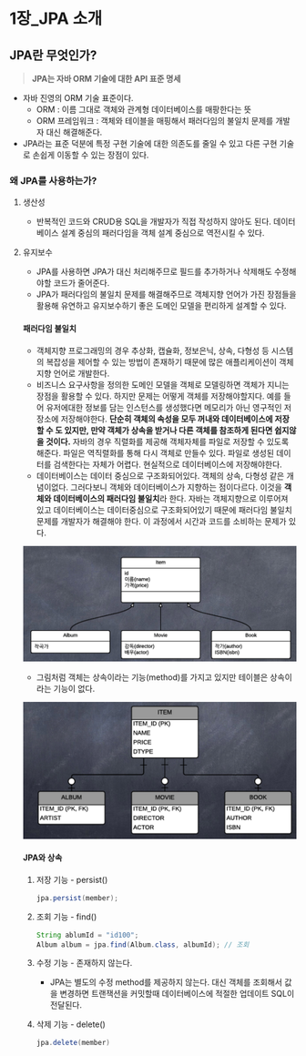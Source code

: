 # 1장_JPA 소개

## JPA란 무엇인가?
> **JPA는 자바 ORM 기술에 대한 API 표준 명세**

- 자바 진영의 ORM 기술 표준이다.
  - ORM : 이름 그대로 객체와 관계형 데이터베이스를 매팡한다는 뜻
  - ORM 프레임워크 : 객체와 테이블을 매핑해서 패러다임의 불일치 문제를 개발자 대신 해결해준다.
- JPA라는 표준 덕분에 특정 구현 기술에 대한 의존도를 줄일 수 있고 다른 구현 기술로 손쉽게 이동할 수 있는 장점이 있다.

### 왜 JPA를 사용하는가?
1. 생산성
    - 반복적인 코드와 CRUD용 SQL을 개발자가 직접 작성하지 않아도 된다. 데이터베이스 설계 중심의 패러다임을 객체 설계 중심으로 역전시킬 수 있다.
2. 유지보수
    - JPA를 사용하면 JPA가 대신 처리해주므로 필드를 추가하거나 삭제해도 수정해야할 코드가 줄어준다.
    - JPA가 패러다임의 불일치 문제를 해결해주므로 객체지향 언어가 가진 장점들을 활용해 유연하고 유지보수하기 좋은 도메인 모델을 편리하게 설계할 수 있다.
    #### 패러다임 불일치
    - 객체지향 프로그래밍의 경우 추상화, 캡슐화, 정보은닉, 상속, 다형성 등 시스템의 복잡성을 제어할 수 있는 방법이 존재하기 때문에 많은 애플리케이션이 객체지향 언어로 개발한다.
    - 비즈니스 요구사항을 정의한 도메인 모델을 객체로 모델링하면 객체가 지니는 장점을 활용할 수 있다. 하지만 문제는 어떻게 객체를 저장해야할지다. 예를 들어 유저에대한 정보를 담는 인스턴스를 생성했다면 메모리가 아닌 영구적인 저장소에 저장해야한다. **단순히 객체의 속성을 모두 꺼내와 데이터베이스에 저장할 수 도 있지만, 만약 객체가 상속을 받거나 다른 객체를 참조하게 된다면 쉽지않을 것이다.** 자바의 경우 직렬화를 제공해 객체자체를 파일로 저장할 수 있도록 해준다. 파일은 역직렬화를 통해 다시 객체로 만들수 있다. 파일로 생성된 데이터를 검색한다는 자체가 어렵다. 현실적으로 데이터베이스에 저장해야한다.
    - 데이터베이스는 데이터 중심으로 구조화되어있다. 객체의 상속, 다형성 같은 개념이없다. 그러다보니 객체와 데이터베이스가 지향하는 점이다르다. 이것을 **객체와 데이터베이스의 패러다임 불일치**라 한다. 자바는 객체지향으로 이루어져 있고 데이터베이스는 데이터중심으로 구조화되어있기 때문에 패러다임 불일치 문제를 개발자가 해결해야 한다. 이 과정에서 시간과 코드를 소비하는 문제가 있다.

    ![상속](../img/%EA%B0%9D%EC%B2%B4.png) <br/>
    - 그림처럼 객체는 상속이라는 기능(method)를 가지고 있지만 테이블은 상속이라는 기능이 없다.

    ![테이블 모델](../img/관계형%20데이터베이스.png)

    #### JPA와 상속
    1. 저장 기능 - persist()
        ```java
        jpa.persist(member);
        ```
    2. 조회 기능 - find()
        ```java
        String ablumId = "id100";
        Album album = jpa.find(Album.class, albumId); // 조회
        ```
    3. 수정 기능 - 존재하지 않는다.
        - JPA는 별도의 수정 method를 제공하지 않는다. 대신 객체를 조회해서 값을 변경하면 트랜잭션을 커밋할때 데이터베이스에 적절한 업데이트 SQL이 전달된다.
    
    4. 삭제 기능 - delete()
        ```java
        jpa.delete(member)
        ```